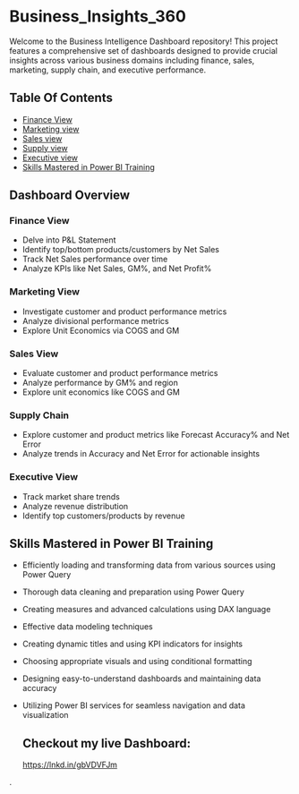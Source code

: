 # Business_Insights_360
Welcome to the Business Intelligence Dashboard repository! This project features a comprehensive set of dashboards designed to provide crucial insights across various business domains including finance, sales, marketing, supply chain, and executive performance.

## Table Of Contents
- [Finance View](#Finance-view)
- [Marketing view](#Marketing-view)
- [Sales view](#Sales-view)
- [Supply view](#Supply-view)
- [Executive view](#Executive-view)
- [Skills Mastered in Power BI Training](#Skills-Mastered-in-PowerBI-Training)

## Dashboard Overview
### Finance View
- Delve into P&L Statement
- Identify top/bottom products/customers by Net Sales
- Track Net Sales performance over time
- Analyze KPIs like Net Sales, GM%, and Net Profit%

### Marketing View

- Investigate customer and product performance metrics
- Analyze divisional performance metrics
- Explore Unit Economics via COGS and GM

### Sales View
- Evaluate customer and product performance metrics
- Analyze performance by GM% and region
- Explore unit economics like COGS and GM

### Supply Chain
- Explore customer and product metrics like Forecast Accuracy% and Net Error
- Analyze trends in Accuracy and Net Error for actionable insights

### Executive View
- Track market share trends
- Analyze revenue distribution
- Identify top customers/products by revenue

## Skills Mastered in Power BI Training
- Efficiently loading and transforming data from various sources using Power Query
- Thorough data cleaning and preparation using Power Query
- Creating measures and advanced calculations using DAX language
- Effective data modeling techniques
- Creating dynamic titles and using KPI indicators for insights
- Choosing appropriate visuals and using conditional formatting
- Designing easy-to-understand dashboards and maintaining data accuracy
- Utilizing Power BI services for seamless navigation and data visualization

  ## Checkout my live Dashboard:
   https://lnkd.in/gbVDVFJm



.

